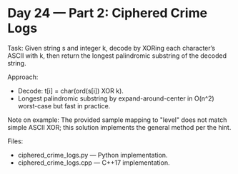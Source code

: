 # Day 24 — Part 2: Ciphered Crime Logs

Task: Given string s and integer k, decode by XORing each character’s ASCII with k, then return the longest palindromic substring of the decoded string.

Approach:
- Decode: t[i] = char(ord(s[i]) XOR k).
- Longest palindromic substring by expand-around-center in O(n^2) worst-case but fast in practice.

Note on example: The provided sample mapping to "level" does not match simple ASCII XOR; this solution implements the general method per the hint.

Files:
- ciphered_crime_logs.py — Python implementation.
- ciphered_crime_logs.cpp — C++17 implementation.
